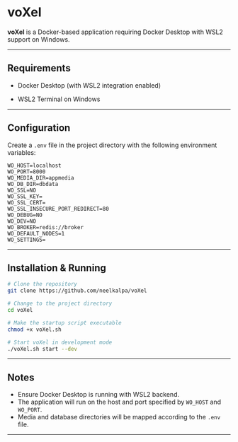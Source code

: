 
# voXel

**voXel** is a Docker-based application requiring Docker Desktop with WSL2 support on Windows.

---

## Requirements

- Docker Desktop (with WSL2 integration enabled)
    
- WSL2 Terminal on Windows
    

---

## Configuration

Create a `.env` file in the project directory with the following environment variables:

```env
WO_HOST=localhost
WO_PORT=8000
WO_MEDIA_DIR=appmedia
WO_DB_DIR=dbdata
WO_SSL=NO
WO_SSL_KEY=
WO_SSL_CERT=
WO_SSL_INSECURE_PORT_REDIRECT=80
WO_DEBUG=NO
WO_DEV=NO
WO_BROKER=redis://broker
WO_DEFAULT_NODES=1
WO_SETTINGS=
```

---

## Installation & Running

```bash
# Clone the repository
git clone https://github.com/neelkalpa/voXel 

# Change to the project directory
cd voXel

# Make the startup script executable
chmod +x voXel.sh

# Start voXel in development mode
./voXel.sh start --dev
```

---

## Notes

- Ensure Docker Desktop is running with WSL2 backend.
- The application will run on the host and port specified by `WO_HOST` and `WO_PORT`.
- Media and database directories will be mapped according to the `.env` file.
    

---
